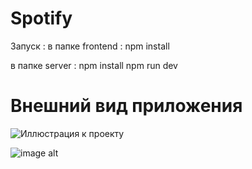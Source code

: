 # Spotify
Запуск : 
 в папке frontend :
  npm install

в папке server : 
 npm install 
 npm run dev

# Внешний вид приложения

![Иллюстрация к проекту](https://github.com/alinamiryuk/ElMusic/raw/Styles/ElMusic/frontend/imgRead/1.png)

![image alt](https://github.com/alinamiryuk/ElMusic/raw/Styles/ElMusic/frontend/imgRead/2.png)
